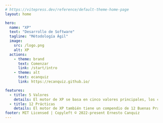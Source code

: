 ```yaml
---
# https://vitepress.dev/reference/default-theme-home-page
layout: home

hero:
  name: "XP"
  text: "Desarrollo de Software"
  tagline: "Métodología Ágil"
  image:
    src: /logo.png
    alt: XP
  actions:
    - theme: brand
      text: Comenzar
      link: /start/intro
    - theme: alt
      text: ecanquiz
      link: https://ecanquiz.github.io/

features:
  - title: 5 Valores
    details: El motor de XP se basa en cinco valores principales, los cuales aplicados de manera simultánea, impulsan la esencia colaborativa del equipo.
  - title: 12 Prácticas
    details: El motor de XP también tiene un compendio de 12 Buenas Prácticas, que podrían ser nombradas como los 12 Hábitos.
footer: MIT Licensed | Copyleft © 2022-present Ernesto Canquiz
---
```




